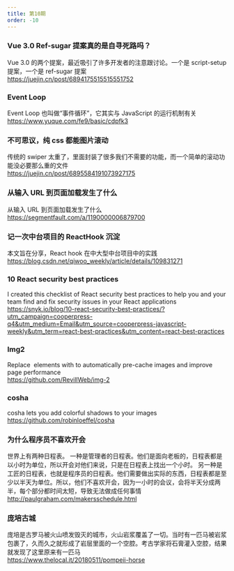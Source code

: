 ```yaml
---
title: 第10期
order: -10
---
```


### Vue 3.0 Ref-sugar 提案真的是自寻死路吗？

Vue 3.0 的两个提案，最近吸引了许多开发者的注意跟讨论。一个是 script-setup 提案，一个是 ref-sugar 提案  
https://juejin.cn/post/6894175515515551752

### Event Loop

Event Loop 也叫做“事件循环”，它其实与 JavaScript 的运行机制有关  
https://www.yuque.com/fe9/basic/cdpfk3

### 不可思议，纯 css 都能图片滚动

传统的 swiper 太重了，里面封装了很多我们不需要的功能，而一个简单的滚动功能没必要那么重的文件  
https://juejin.cn/post/6895584191073927175

### 从输入 URL 到页面加载发生了什么

从输入 URL 到页面加载发生了什么  
https://segmentfault.com/a/1190000006879700

### 记一次中台项目的 ReactHook 沉淀

本文旨在分享，React hook 在中大型中台项目中的实践  
https://blog.csdn.net/qiwoo_weekly/article/details/109831271

### 10 React security best practices

I created this checklist of React security best practices to help you and your team find and fix security issues in your React applications  
https://snyk.io/blog/10-react-security-best-practices/?utm_campaign=cooperpress-q4&utm_medium=Email&utm_source=cooperpress-javascript-weekly&utm_term=react-best-practices&utm_content=react-best-practices

### Img2

Replace <img /> elements with <img-2></img-2> to automatically pre-cache images and improve page performance  
https://github.com/RevillWeb/img-2

### cosha

cosha lets you add colorful shadows to your images  
https://github.com/robinloeffel/cosha

### 为什么程序员不喜欢开会

世界上有两种日程表。
一种是管理者的日程表。他们是面向老板的，日程表都是以小时为单位，所以开会对他们来说，只是在日程表上找出一个小时。
另一种是工匠的日程表，也就是程序员的日程表。他们需要做出实际的东西，日程表都是至少以半天为单位。所以，他们不喜欢开会，因为一小时的会议，会将半天分成两半，每个部分都时间太短，导致无法做成任何事情  
http://paulgraham.com/makersschedule.html

### 庞培古城

庞培是古罗马被火山喷发毁灭的城市，火山岩浆覆盖了一切。当时有一匹马被岩浆包裹了，久而久之就形成了岩层里面的一个空腔。考古学家将石膏灌入空腔，结果就发现了这里原来有一匹马  
https://www.thelocal.it/20180511/pompeii-horse
